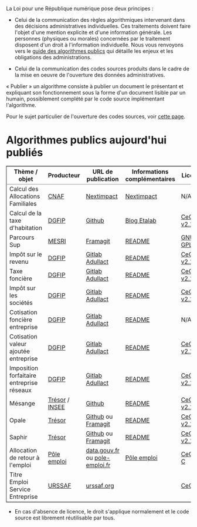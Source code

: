La Loi pour une République numérique pose deux principes :

-   Celui de la communication des règles algorithmiques intervenant dans des décisions administratives individuelles. Ces traitements doivent faire l'objet d'une mention explicite et d'une information générale.  Les personnes (physiques ou morales) concernées par le traitement disposent d'un droit à l'information individuelle. Nous vous renvoyons vers le [guide des algorithmes publics](https://github.com/etalab/etalab/blob/master/guide-des-algorithmes-publics.md) qui détaille les enjeux et les obligations des administrations.

-   Celui de la communication des codes sources produits dans le cadre de la mise en oeuvre de l'ouverture des données administratives.

« Publier » un algorithme consiste à publier un document le présentant et expliquant son fonctionnement sous la forme d'un document lisible par un humain, possiblement complété par le code source implémentant l'algorithme.

Pour le sujet particulier de l'ouverture des codes sources, voir [cette page](https://github.com/etalab/ouverture-des-codes-sources-publics).


# Algorithmes publics aujourd'hui publiés

<table border="2" cellspacing="0" cellpadding="6" rules="groups" frame="hsides">


<colgroup>
<col  class="org-left" />

<col  class="org-left" />

<col  class="org-left" />

<col  class="org-left" />

<col  class="org-left" />
</colgroup>
<thead>
<tr>
<th scope="col" class="org-left">Thème / objet</th>
<th scope="col" class="org-left">Producteur</th>
<th scope="col" class="org-left">URL de publication</th>
<th scope="col" class="org-left">Informations complémentaires</th>
<th scope="col" class="org-left">Licence</th>
</tr>
</thead>

<tbody>
<tr>
<td class="org-left">Calcul des Allocations Familiales</td>
<td class="org-left"><a href="http://www.caf.fr/">CNAF</a></td>
<td class="org-left"><a href="https://cdn2.nextinpact.com/medias/code-source-cnaf.zip">Nextimpact</a></td>
<td class="org-left"><a href="https://www.nextinpact.com/news/106298-les-allocations-familales-nous-ouvrent-code-source-leur-calculateur-daides.htm">Nextimpact</a></td>
<td class="org-left">N/A*</td>
</tr>


<tr>
<td class="org-left">Calcul de la taxe d'habitation</td>
<td class="org-left"><a href="https://www.economie.gouv.fr/dgfip">DGFIP</a></td>
<td class="org-left"><a href="https://github.com/etalab/taxe-habitation">Github</a></td>
<td class="org-left"><a href="https://www.etalab.gouv.fr/temoignage-peut-on-recoder-la-loi-lexemple-de-la-taxe-dhabitation">Blog Etalab</a></td>
<td class="org-left"><a href="https://github.com/DGTresor/Opale/blob/master/LICENSE">CeCILL v2.1</a></td>
</tr>


<tr>
<td class="org-left">Parcours Sup</td>
<td class="org-left"><a href="http://www.enseignementsup-recherche.gouv.fr/">MESRI</a></td>
<td class="org-left"><a href="https://framagit.org/parcoursup/algorithmes-de-parcoursup">Framagit</a></td>
<td class="org-left"><a href="https://framagit.org/parcoursup/algorithmes-de-parcoursup/blob/master/README.md">README</a></td>
<td class="org-left"><a href="https://framagit.org/parcoursup/algorithmes-de-parcoursup/blob/master/LICENSE">GNU GPL v3</a></td>
</tr>


<tr>
<td class="org-left">Impôt sur le revenu</td>
<td class="org-left"><a href="https://www.economie.gouv.fr/dgfip">DGFIP</a></td>
<td class="org-left"><a href="https://gitlab.adullact.net/dgfip/ir-calcul">Gitlab Adullact</a></td>
<td class="org-left"><a href="https://gitlab.adullact.net/dgfip/ir-calcul#readme-du-projet">README</a></td>
<td class="org-left"><a href="https://github.com/DGTresor/Opale/blob/master/LICENSE">CeCILL v2.1</a></td>
</tr>


<tr>
<td class="org-left">Taxe foncière</td>
<td class="org-left"><a href="https://www.economie.gouv.fr/dgfip">DGFIP</a></td>
<td class="org-left"><a href="https://gitlab.adullact.net/dgfip/taxe_fonciere">Gitlab Adullact</a></td>
<td class="org-left"><a href="https://gitlab.adullact.net/dgfip/taxe_fonciere/-/blob/master/readme">README</a></td>
<td class="org-left"><a href="https://gitlab.adullact.net/dgfip/taxe_fonciere/-/blob/master/LICENSE">CeCILL v2.1</a></td>
</tr>


<tr>
<td class="org-left">Impôt sur les sociétés</td>
<td class="org-left"><a href="https://www.economie.gouv.fr/dgfip">DGFIP</a></td>
<td class="org-left"><a href="https://gitlab.adullact.net/dgfip/calculette-impot-societes">Gitlab Adullact</a></td>
<td class="org-left"><a href="https://gitlab.adullact.net/dgfip/calculette-impot-societes/-/blob/master/README.md">README</a></td>
<td class="org-left"><a href="https://gitlab.adullact.net/dgfip/calculette-impot-societes/-/blob/master/LICENSE">CeCILL v2.1</a></td>
</tr>


<tr>
<td class="org-left">Cotisation foncière entreprise</td>
<td class="org-left"><a href="https://www.economie.gouv.fr/dgfip">DGFIP</a></td>
<td class="org-left"><a href="https://gitlab.adullact.net/dgfip/cotisation_fonciere_entreprises">Gitlab Adullact</a></td>
<td class="org-left"><a href="https://gitlab.adullact.net/dgfip/cotisation_fonciere_entreprises/-/blob/master/README.md">README</a></td>
<td class="org-left">N/A*</td>
</tr>


<tr>
<td class="org-left">Cotisation valeur ajoutée entreprise</td>
<td class="org-left"><a href="https://www.economie.gouv.fr/dgfip">DGFIP</a></td>
<td class="org-left"><a href="https://gitlab.adullact.net/dgfip/cotisation_valeur_ajoutee_entreprises">Gitlab Adullact</a></td>
<td class="org-left"><a href="https://gitlab.adullact.net/dgfip/cotisation_valeur_ajoutee_entreprises/-/blob/master/README.md">README</a></td>
<td class="org-left"><a href="https://gitlab.adullact.net/dgfip/cotisation_valeur_ajoutee_entreprises/-/blob/master/LICENSE">CeCILL v2.1</a></td>
</tr>


<tr>
<td class="org-left">Imposition forfaitaire entreprise réseaux</td>
<td class="org-left"><a href="https://www.economie.gouv.fr/dgfip">DGFIP</a></td>
<td class="org-left"><a href="https://gitlab.adullact.net/dgfip/imposition_forfaitaire_entreprises_reseaux">Gitlab Adullact</a></td>
<td class="org-left"><a href="https://gitlab.adullact.net/dgfip/ir-calcul#readme-du-projet">README</a></td>
<td class="org-left"><a href="https://gitlab.adullact.net/dgfip/imposition_forfaitaire_entreprises_reseaux/-/blob/master/LICENSE">CeCILL v2.1</a></td>
</tr>


<tr>
<td class="org-left">Mésange</td>
<td class="org-left"><a href="https://www.tresor.economie.gouv.fr/">Trésor</a> / <a href="https://www.insee.fr">INSEE</a></td>
<td class="org-left"><a href="https://github.com/InseeFr/Mesange">Github</a></td>
<td class="org-left"><a href="https://github.com/InseeFr/Mesange/blob/master/README.md">README</a></td>
<td class="org-left"><a href="https://github.com/DGTresor/Opale/blob/master/LICENSE">CeCILL v2.1</a></td>
</tr>


<tr>
<td class="org-left">Opale</td>
<td class="org-left"><a href="https://www.tresor.economie.gouv.fr/">Trésor</a></td>
<td class="org-left"><a href="https://github.com/DGTresor/Opale">Github</a> ou <a href="https://framagit.org/DGTresor/Opale">Framagit</a></td>
<td class="org-left"><a href="https://github.com/DGTresor/Opale/blob/master/README.md">README</a></td>
<td class="org-left"><a href="https://github.com/DGTresor/Opale/blob/master/LICENSE">CeCILL v2.1</a></td>
</tr>


<tr>
<td class="org-left">Saphir</td>
<td class="org-left"><a href="https://www.tresor.economie.gouv.fr/">Trésor</a></td>
<td class="org-left"><a href="https://github.com/DGTresor/Saphir">Github</a> ou <a href="https://framagit.org/DGTresor/Saphir">Framagit</a></td>
<td class="org-left"><a href="https://github.com/DGTresor/Saphir/blob/master/README.md">README</a></td>
<td class="org-left"><a href="https://github.com/DGTresor/Opale/blob/master/LICENSE">CeCILL v2.1</a></td>
</tr>


<tr>
<td class="org-left">Allocation de retour à l'emploi</td>
<td class="org-left"><a href="https://www.pole-emploi.fr">Pôle emploi</a></td>
<td class="org-left"><a href="https://www.data.gouv.fr/fr/datasets/calcul-de-lallocation-daide-au-retour-a-lemploi-are/">data.gouv.fr</a> ou <a href="https://www.pole-emploi.fr/candidat/algorithmes-@/index.jspz?id=568707">pole-emploi.fr</a></td>
<td class="org-left"><a href="https://www.pole-emploi.fr/candidat/algorithmes-@/index.jspz?id=568707">Pôle emploi</a></td>
<td class="org-left"><a href="http://www.cecill.info/licences/Licence_CeCILL-C_V1-fr.html">CeCILL-C</a></td>
</tr>


<tr>
<td class="org-left">Titre Emploi Service Entreprise</td>
<td class="org-left"><a href="https://www.urssaf.org">URSSAF</a></td>
<td class="org-left"><a href="https://www.urssaf.org/home/tese-code-source.html">urssaf.org</a></td>
<td class="org-left">&#xa0;</td>
<td class="org-left"><a href="http://www.cecill.info/licences/Licence_CeCILL_V2.1-fr.html">CeCILL</a></td>
</tr>
</tbody>
</table>

-   En cas d'absence de licence, le droit s'applique normalement et le code source est librement réutilisable par tous.

